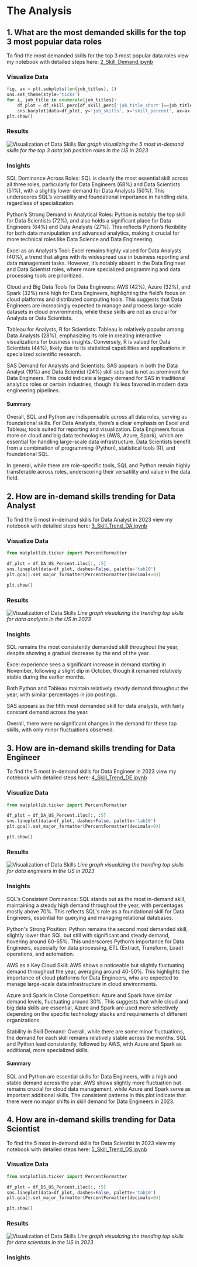# The Analysis
## 1. What are the most demanded skills for the top 3 most popular data roles
To find the most demanded skills for the top 3 most popular data roles view my notebook with detailed steps here: [2_Skill_Demand.ipynb](3_project/2_Skill_Demand.ipynb)

### Visualize Data
```python
fig, ax = plt.subplots(len(job_titles), 1)
sns.set_theme(style='ticks')
for i, job_title in enumerate(job_titles):
    df_plot = df_skill_perc[df_skill_perc['job_title_short']==job_title].head(5)
    sns.barplot(data=df_plot, y='job_skills', x='skill_percent', ax=ax[i], hue='skill_count', palette='dark:g_r')
plt.show()
```

### Results

![Visualization of Data Skills](3_project/images/skill_demand_all_data_roles.png)
*Bar graph visualizing the 5 most in-demand skills for the top 3 data job position roles in the US in 2023*

### Insights
SQL Dominance Across Roles: SQL is clearly the most essential skill across all three roles, particularly for Data Engineers (68%) and Data Scientists (51%), with a slightly lower demand for Data Analysts (50%). This underscores SQL’s versatility and foundational importance in handling data, regardless of specialization.

Python’s Strong Demand in Analytical Roles: Python is notably the top skill for Data Scientists (72%), and also holds a significant place for Data Engineers (64%) and Data Analysts (27%). This reflects Python’s flexibility for both data manipulation and advanced analytics, making it crucial for more technical roles like Data Science and Data Engineering.

Excel as an Analyst’s Tool: Excel remains highly valued for Data Analysts (40%), a trend that aligns with its widespread use in business reporting and data management tasks. However, it’s notably absent in the Data Engineer and Data Scientist roles, where more specialized programming and data processing tools are prioritized.

Cloud and Big Data Tools for Data Engineers: AWS (42%), Azure (32%), and Spark (32%) rank high for Data Engineers, highlighting the field’s focus on cloud platforms and distributed computing tools. This suggests that Data Engineers are increasingly expected to manage and process large-scale datasets in cloud environments, while these skills are not as crucial for Analysts or Data Scientists.

Tableau for Analysts, R for Scientists: Tableau is relatively popular among Data Analysts (28%), emphasizing its role in creating interactive visualizations for business insights. Conversely, R is valued for Data Scientists (44%), likely due to its statistical capabilities and applications in specialized scientific research.

SAS Demand for Analysts and Scientists: SAS appears in both the Data Analyst (19%) and Data Scientist (24%) skill sets but is not as prominent for Data Engineers. This could indicate a legacy demand for SAS in traditional analytics roles or certain industries, though it’s less favored in modern data engineering pipelines.

#### Summary
Overall, SQL and Python are indispensable across all data roles, serving as foundational skills. For Data Analysts, there’s a clear emphasis on Excel and Tableau, tools suited for reporting and visualization. Data Engineers focus more on cloud and big data technologies (AWS, Azure, Spark), which are essential for handling large-scale data infrastructure. Data Scientists benefit from a combination of programming (Python), statistical tools (R), and foundational SQL.

In general, while there are role-specific tools, SQL and Python remain highly transferable across roles, underscoring their versatility and value in the data field.

## 2. How are in-demand skills trending for Data Analyst
To find the 5 most in-demand skills for Data Analyst in 2023 view my notebook with detailed steps here: [3_Skill_Trend_DA.ipynb](3_project/3_Skill_Trend_DA.ipynb)

### Visualize Data
```python
from matplotlib.ticker import PercentFormatter

df_plot = df_DA_US_Percent.iloc[:, :5]
sns.lineplot(data=df_plot, dashes=False, palette='tab10')
plt.gca().set_major_formatter(PercentFormatter(decimals=0))

plt.show()

```

### Results

![Visualization of Data Skills](3_project/images/skill_trend_DA.png)
*Line graph visualizing the trending top skills for data analysts in the US in 2023*

### Insights
SQL remains the most consistently demanded skill throughout the year, despite showing a gradual decrease by the end of the year.

Excel experience sees a significant increase in demand starting in November, following a slight dip in October, though it remained relatively stable during the earlier months.

Both Python and Tableau maintain relatively steady demand throughout the year, with similar percentages in job postings.

SAS appears as the fifth most demanded skill for data analysts, with fairly constant demand across the year.

Overall, there were no significant changes in the demand for these top skills, with only minor fluctuations observed.


## 3. How are in-demand skills trending for Data Engineer
To find the 5 most in-demand skills for Data Engineer in 2023 view my notebook with detailed steps here: [4_Skill_Trend_DE.ipynb](3_project/4_Skill_Trend_DE.ipynb)

### Visualize Data
```python
from matplotlib.ticker import PercentFormatter

df_plot = df_DA_US_Percent.iloc[:, :5]
sns.lineplot(data=df_plot, dashes=False, palette='tab10')
plt.gca().set_major_formatter(PercentFormatter(decimals=0))

plt.show()

```

### Results

![Visualization of Data Skills](3_project/images/skill_trend_DE.png)
*Line graph visualizing the trending top skills for data engineers in the US in 2023*

### Insights
SQL's Consistent Dominance: SQL stands out as the most in-demand skill, maintaining a steady high demand throughout the year, with percentages mostly above 70%. This reflects SQL's role as a foundational skill for Data Engineers, essential for querying and managing relational databases.

Python's Strong Position: Python remains the second most demanded skill, slightly lower than SQL but still with significant and steady demand, hovering around 60-65%. This underscores Python’s importance for Data Engineers, especially for data processing, ETL (Extract, Transform, Load) operations, and automation.

AWS as a Key Cloud Skill: AWS shows a noticeable but slightly fluctuating demand throughout the year, averaging around 40-50%. This highlights the importance of cloud platforms for Data Engineers, who are expected to manage large-scale data infrastructure in cloud environments.

Azure and Spark in Close Competition: Azure and Spark have similar demand levels, fluctuating around 30%. This suggests that while cloud and big data skills are essential, Azure and Spark are used more selectively depending on the specific technology stacks and requirements of different organizations.

Stability in Skill Demand: Overall, while there are some minor fluctuations, the demand for each skill remains relatively stable across the months. SQL and Python lead consistently, followed by AWS, with Azure and Spark as additional, more specialized skills.

#### Summary
SQL and Python are essential skills for Data Engineers, with a high and stable demand across the year. AWS shows slightly more fluctuation but remains crucial for cloud data management, while Azure and Spark serve as important additional skills. The consistent patterns in this plot indicate that there were no major shifts in skill demand for Data Engineers in 2023.

## 4. How are in-demand skills trending for Data Scientist
To find the 5 most in-demand skills for Data Scientist in 2023 view my notebook with detailed steps here: [5_Skill_Trend_DS.ipynb](3_project/Skill_Trend_DS.ipynb)

### Visualize Data
```python
from matplotlib.ticker import PercentFormatter

df_plot = df_DS_US_Percent.iloc[:, :5]
sns.lineplot(data=df_plot, dashes=False, palette='tab10')
plt.gca().set_major_formatter(PercentFormatter(decimals=0))

plt.show()

```

### Results

![Visualization of Data Skills](3_project/images/skill_trend_DS.png)
*Line graph visualizing the trending top skills for data scientists in the US in 2023*

### Insights
